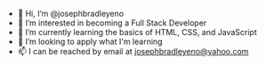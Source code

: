 - 👋 Hi, I’m @josephbradleyeno
- 👀 I’m interested in becoming a Full Stack Developer
- 🌱 I’m currently learning the basics of HTML, CSS, and JavaScript
- 💞️ I’m looking to apply what I'm learning
- 📫 I can be reached by email at josephbradleyeno@yahoo.com

<!---
josephbradleyeno/josephbradleyeno is a ✨ special ✨ repository because its `README.md` (this file) appears on your GitHub profile.
You can click the Preview link to take a look at your changes.
--->
